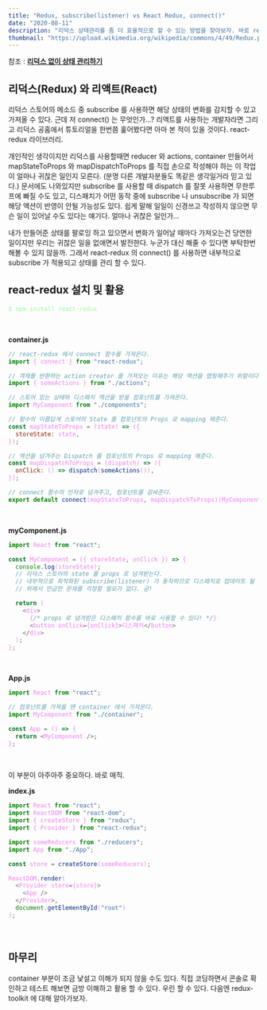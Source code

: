 ```yaml
---
title: "Redux, subscribe(listener) vs React Redux, connect()"
date: "2020-08-11"
description: "리덕스 상태관리를 좀 더 효율적으로 할 수 있는 방법을 찾아보자. 바로 react-redux 의 connect() 를 공유한다!"
thumbnail: "https://upload.wikimedia.org/wikipedia/commons/4/49/Redux.png"
---
```


참조 : [**리덕스 없이 상태 관리하기**](https://blog.chanhyun.org/posts/react-global-state-context-api)

## 리덕스(Redux) 와 리액트(React)

리덕스 스토어의 메소드 중 subscribe 를 사용하면 해당 상태의 변화를 감지할 수 있고 가져올 수 있다. 근데 저 connect() 는 무엇인가...?
리액트를 사용하는 개발자라면 그리고 리덕스 공홈에서 튜토리얼을 한번쯤 훑어봤다면 아마 본 적이 있을 것이다. react-redux 라이브러리.

개인적인 생각이지만 리덕스를 사용할때면 reducer 와 actions, container 만들어서 mapStateToProps 와 mapDispatchToProps 를 직접 손으로 작성해야 하는 이 작업이 얼마나 귀찮은 일인지 모른다. (분명 다른 개발자분들도 똑같은 생각일거라 믿고 있다.) 문서에도 나와있지만 subscribe 를 사용할 때 dispatch 를 잘못 사용하면 무한루프에 빠질 수도 있고, 디스패치가 어떤 동작 중에 subscribe 나 unsubscribe 가 되면 해당 액션이 반영이 안될 가능성도 있다. 쉽게 말해 일일이 신경쓰고 작성하지 않으면 무슨 일이 있어날 수도 있다는 얘기다. 얼마나 귀찮은 일인가...

내가 만들어준 상태를 팔로잉 하고 있으면서 변화가 일어날 때마다 가져오는건 당연한 일이지만 우리는 귀찮은 일을 없애면서 발전한다. 누군가 대신 해줄 수 있다면 부탁한번 해볼 수 있지 않을까.
그래서 react-redux 의 connect() 를 사용하면 내부적으로 subscribe 가 적용되고 상태를 관리 할 수 있다.

## react-redux 설치 및 활용

<span style="color: palegreen">

```bash
$ npm install react-redux
```

</span>
<br/>

**container.js**

<span style="color: violet">

```javascript
// react-redux 에서 connect 함수를 가져온다.
import { connect } from "react-redux";

// 객체를 반환하는 action creator 를 가져오는 이유는 해당 액션을 맵핑해주기 위함이다.
import { someActions } from "./actions";

// 스토어 있는 상태와 디스패치 액션을 받을 컴포넌트를 가져온다.
import MyComponent from "./components";

// 함수의 이름답게 스토어의 State 를 컴포넌트의 Props 로 mapping 해준다.
const mapStateToProps = (state) => ({
  storeState: state,
});

// 액션을 넘겨주는 Dispatch 를 컴포넌트의 Props 로 mapping 해준다.
const mapDispatchToProps = (dispatch) => ({
  onClick: () => dispatch(someActions()),
});

// connect 함수의 인자로 넘겨주고, 컴포넌트를 감싸준다.
export default connect(mapStateToProps, mapDispatchToProps)(MyComponent);
```

</span>
<br/>

**myComponent.js**

<span style="color: violet">

```javascript
import React from "react";

const MyComponent = ({ storeState, onClick }) => {
  console.log(storeState);
  // 리덕스 스토어의 state 를 props 로 넘겨받는다.
  // 내부적으로 최적화된 subscribe(listener) 가 동작하므로 디스패치로 업데이트 될 때마다 감지된다.
  // 위에서 언급한 문제를 걱정할 필요가 없다. 굳!

  return (
    <div>
      {/* props 로 넘겨받은 디스패치 함수를 바로 사용할 수 있다! */}
      <button onClick={onClick}>디스패치</button>
    </div>
  );
};
```

</span>
<br/>

**App.js**

<span style="color: violet">

```javascript
import React from "react";

// 컴포넌트를 가져올 땐 container 에서 가져온다.
import MyComponent from "./container";

const App = () => {
  return <MyComponent />;
};
```

</span>
<br/>

이 부분이 아주아주 중요하다. 바로 매직.

**index.js**

<span style="color: violet">

```javascript
import React from "react";
import ReactDOM from "react-dom";
import { createStore } from "redux";
import { Provider } from "react-redux";

import someReducers from "./reducers";
import App from "./App";

const store = createStore(someReducers);

ReactDOM.render(
  <Provider store={store}>
    <App />
  </Provider>,
  document.getElementById("root")
);
```

</span>
<br/>

## 마무리

container 부분이 조금 낯설고 이해가 되지 않을 수도 있다. 직접 코딩하면서 콘솔로 확인하고 테스트 해보면 금방 이해하고 활용 할 수 있다. 우린 할 수 있다.
다음엔 redux-toolkit 에 대해 알아가보자.
